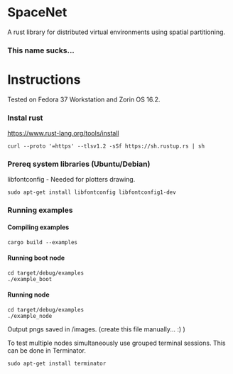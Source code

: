 # SpaceNet
A rust library for distributed virtual environments using spatial partitioning.
### This name sucks...

# Instructions
Tested on Fedora 37 Workstation and Zorin OS 16.2.
### Instal rust
https://www.rust-lang.org/tools/install
```console
curl --proto '=https' --tlsv1.2 -sSf https://sh.rustup.rs | sh
```

### Prereq system libraries (Ubuntu/Debian)
libfontconfig - Needed for plotters drawing.
```console
sudo apt-get install libfontconfig libfontconfig1-dev
```
### Running examples
#### Compiling examples
```console
cargo build --examples
```

#### Running boot node
```console
cd target/debug/examples
./example_boot
```

#### Running node
```console
cd target/debug/examples
./example_node
```
Output pngs saved in /images. (create this file manually... :) )

To test multiple nodes simultaneously use grouped terminal sessions. 
This can be done in Terminator.  
```console
sudo apt-get install terminator
```





